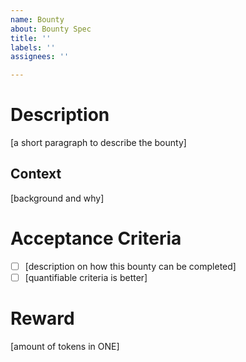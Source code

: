 ```yaml
---
name: Bounty
about: Bounty Spec
title: ''
labels: ''
assignees: ''

---
```


# Description
[a short paragraph to describe the bounty]

## Context
[background and why]

# Acceptance Criteria
* [ ] [description on how this bounty can be completed]
* [ ] [quantifiable criteria is better]

# Reward
[amount of tokens in ONE]
